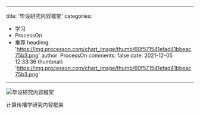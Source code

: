 
---
title: '毕设研究内容框架'
categories: 
 - 学习
 - ProcessOn
 - 推荐
headimg: 'https://img.processon.com/chart_image/thumb/60f571541efad41bbeac75b3.png'
author: ProcessOn
comments: false
date: 2021-12-05 12:33:36
thumbnail: 'https://img.processon.com/chart_image/thumb/60f571541efad41bbeac75b3.png'
---

<div>   
<img class="thumb" alt="毕设研究内容框架" src="https://img.processon.com/chart_image/thumb/60f571541efad41bbeac75b3.png" referrerpolicy="no-referrer">
<p>计算传播学研究内容框架</p>  
</div>
            